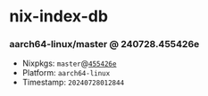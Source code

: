 # nix-index-db
### aarch64-linux/master @ 240728.455426e
- Nixpkgs: `master`@[`455426e`](https://github.com/NixOS/nixpkgs/commit/455426e17afbf96e53be2b42897a6462654f0c3d)
- Platform: `aarch64-linux`
- Timestamp: `20240728012844`
